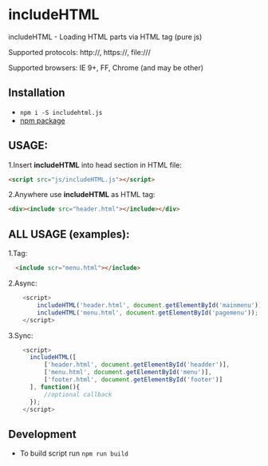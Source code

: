 # includeHTML
includeHTML - Loading HTML parts via HTML tag (pure js)

Supported protocols: http://, https://, file:///

Supported browsers: IE 9+, FF, Chrome (and may be other)

Installation
-------
* `npm i -S includehtml.js`
* [npm package](https://www.npmjs.com/package/includehtml.js)

USAGE:
-----
1.Insert <b>includeHTML</b> into head section in HTML file: 
```html
<script src="js/includeHTML.js"></script>
```
2.Anywhere use <b>includeHTML</b> as HTML tag:
```html
<div><include src="header.html"></include></div>
```

ALL USAGE (examples):
-------
  1.Tag: 
  ```html
    <include scr="menu.html"></include>
  ```

  2.Async:  
```javascript
    <script>
        includeHTML('header.html', document.getElementById('mainmenu'));
        includeHTML('menu.html', document.getElementById('pagemenu'));
    </script>
```

  3.Sync:
```javascript
    <script>
      includeHTML([
          ['header.html', document.getElementById('headder')],
          ['menu.html', document.getElementById('menu')],
          ['footer.html', document.getElementById('footer')]
      ], function(){
          //optional callback
      });
    </script>
```

Development
-------
* To build script run `npm run build`